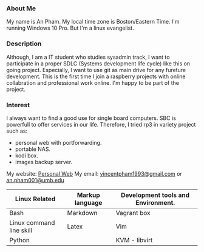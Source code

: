 ### About Me ###
My name is An Pham. My local time zone is Boston/Eastern Time. I'm running Windows 10 Pro. But I'm a linux evangelist. 	

### Description ###
Although, I am a IT student who studies sysadmin track, I want to  participate in a  proper SDLC (Systems development life cycle) like this on going project. Especially, I want to use git as main drive for any fureture development.
This is the first time I join a raspberry projects with online collabration and professional work online. I'm happy to be part of the project.

### Interest ###
I always want to find a good use for single board computers. SBC is powerfull to offer services in our life. Therefore, I tried rp3 in variety project such as:
- personal web with portforwarding.
- portable NAS.
- kodi box.
- images backup server.
 

 My website: [Personal Web](http://anpham.ddns.net)
 My email: vincentpham1993@gmail.com or an.pham001@umb.edu
 
Linux Related | Markup language | Development tools and Environment.
------------ | ------------- | -------------
 Bash | Markdown | Vagrant box
 Linux command line skill | Latex | Vim
 Python | | KVM - libvirt
